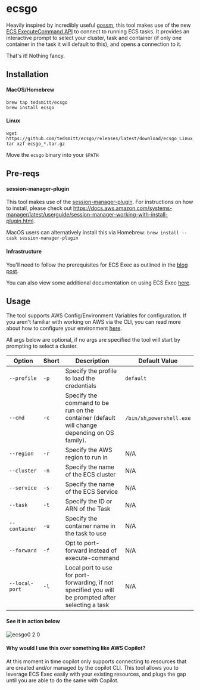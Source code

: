 # ecsgo

Heavily inspired by incredibly useful [gossm](https://github.com/gjbae1212/gossm), this tool makes use of the new [ECS ExecuteCommand API](https://aws.amazon.com/blogs/containers/new-using-amazon-ecs-exec-access-your-containers-fargate-ec2/) to connect to running ECS tasks. It provides an interactive prompt to select your cluster, task and container (if only one container in the task it will default to this), and opens a connection to it.

That's it! Nothing fancy.

## Installation

#### MacOS/Homebrew

```
brew tap tedsmitt/ecsgo
brew install ecsgo
```

#### Linux

```
wget https://github.com/tedsmitt/ecsgo/releases/latest/download/ecsgo_Linux_x86_64.tar.gz
tar xzf ecsgo_*.tar.gz
```

Move the `ecsgo` binary into your `$PATH`

## Pre-reqs

#### session-manager-plugin

This tool makes use of the [session-manager-plugin](https://github.com/aws/session-manager-plugin). For instructions on how to install, please check out https://docs.aws.amazon.com/systems-manager/latest/userguide/session-manager-working-with-install-plugin.html.

MacOS users can alternatively install this via Homebrew:
`brew install --cask session-manager-plugin`

#### Infrastructure

You'll need to follow the prerequisites for ECS Exec as outlined in the [blog post](https://aws.amazon.com/blogs/containers/new-using-amazon-ecs-exec-access-your-containers-fargate-ec2/).

You can also view some additional documentation on using ECS Exec [here](https://docs.aws.amazon.com/AmazonECS/latest/developerguide/ecs-exec.html).

## Usage

The tool supports AWS Config/Environment Variables for configuration. If you aren't familiar with working on AWS via the CLI, you can read more about how to configure your environment [here](https://docs.aws.amazon.com/cli/latest/userguide/cli-configure-envvars.html).

All args below are optional, if no args are specified the tool will start by prompting to select a cluster.

| Option         | Short | Description                                                                                         | Default Value              |
| -------------- | ----- | --------------------------------------------------------------------------------------------------- | -------------------------- |
| `--profile`    | `-p`  | Specify the profile to load the credentials                                                         | `default`                  |
| `--cmd`        | `-c`  | Specify the command to be run on the container (default will change depending on OS family).        | `/bin/sh`,`powershell.exe` |
| `--region`     | `-r`  | Specify the AWS region to run in                                                                    | N/A                        |
| `--cluster`    | `-n`  | Specify the name of the ECS cluster                                                                 | N/A                        |
| `--service`    | `-s`  | Specify the name of the ECS Service                                                                 | N/A                        |
| `--task`       | `-t`  | Specify the ID or ARN of the Task                                                                   | N/A                        |
| `--container`  | `-u`  | Specify the container name in the task to use                                                       | N/A                        |
| `--forward`    | `-f`  | Opt to port-forward instead of execute-command                                                      | N/A                        |
| `--local-port` | `-l`  | Local port to use for port-forwarding, if not specified you will be prompted after selecting a task | N/A                        |

#### See it in action below

![ecsgo0 2 0](https://user-images.githubusercontent.com/25430401/114218136-ef8f7b00-9960-11eb-9c3f-b353ae0ff7ca.gif)

#### Why would I use this over something like AWS Copilot?

At this moment in time copilot only supports connecting to resources that are created and/or managed by the copilot CLI. This tool allows you to leverage ECS Exec easily with your existing resources, and plugs the gap until you are able to do the same with Copilot.
